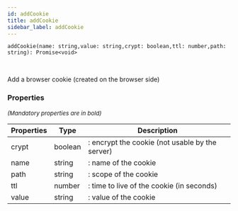 ```yaml
---
id: addCookie
title: addCookie
sidebar_label: addCookie
---
```


```tsx
addCookie(name: string,value: string,crypt: boolean,ttl: number,path: string): Promise<void>
```
<br/>

Add a browser cookie (created on the browser side)

### Properties

<font size="2"><i>(Mandatory properties are in bold)</i></font>

| Properties | Type | Description |
| --------- | ---- | ----------- |
| crypt | boolean | : encrypt the cookie (not usable by the server) |
| name | string | : name of the cookie |
| path | string | : scope of the cookie |
| ttl | number | : time to live of the cookie (in seconds) |
| value | string | : value of the cookie |
